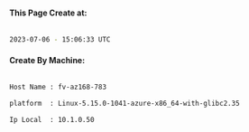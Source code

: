
   
#### This Page Create at:

```bash

2023-07-06 - 15:06:33 UTC

```

#### Create By Machine:

```bash

Host Name : fv-az168-783

platform  : Linux-5.15.0-1041-azure-x86_64-with-glibc2.35

Ip Local  : 10.1.0.50

```

